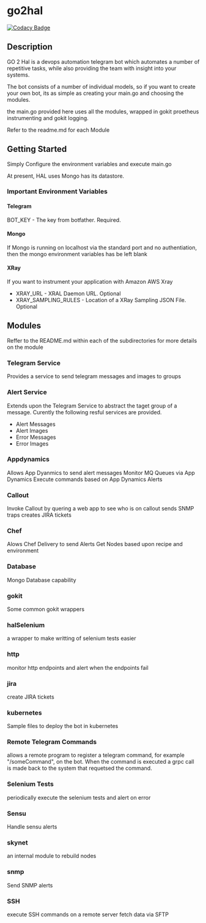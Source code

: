 # go2hal
[![Codacy Badge](https://api.codacy.com/project/badge/Grade/8e24336b9156422e90ad5055ca619306)](https://www.codacy.com/app/zamedic/go2hal?utm_source=github.com&utm_medium=referral&utm_content=zamedic/go2hal&utm_campaign=badger)

## Description
GO 2 Hal is a devops automation telegram bot which automates a number of repetitive tasks, while also providing the team with insight into your systems.

The bot consists of a number of individual models, so if you want to create your own bot, its as simple as creating your main.go and choosing the modules.

the main.go provided here uses all the modules, wrapped in gokit proetheus instrumenting and gokit logging.

Refer to the readme.md for each Module

## Getting Started
Simply Configure the environment variables and execute main.go

At present, HAL uses Mongo has its datastore.

### Important Environment Variables

#### Telegram

BOT_KEY - The key from botfather. Required.

#### Mongo
If Mongo is running on localhost via the standard port and no authentiation,
then the mongo environment variables has be left blank

#### XRay
If you want to instrument your application with Amazon AWS Xray

* XRAY_URL  - XRAL Daemon URL. Optional
* XRAY_SAMPLING_RULES - Location of a XRay Sampling JSON File. Optional






## Modules

Reffer to the README.md within each of the subdirectories for more details on the module

### Telegram Service

Provides a service to send telegram messages and images to groups

### Alert Service

Extends upon the Telegram Service to abstract the taget group of a message. Curently the following resful services are provided.

* Alert Messages
* Alert Images
* Error Messages
* Error Images

### Appdynamics

Allows App Dyanmics to send alert messages
Monitor MQ Queues via App Dynamics
Execute commands based on App Dynamics Alerts

### Callout

Invoke Callout by quering a web app to see who is on callout
sends SNMP traps
creates JIRA tickets

### Chef

Alows Chef Delivery to send Alerts
Get Nodes based upon recipe and environment

### Database

Mongo Database capability

### gokit

Some common gokit wrappers

### halSelenium

a wrapper to make writting of selenium tests easier

### http

monitor http endpoints and alert when the endpoints fail

### jira

create JIRA tickets

### kubernetes

Sample files to deploy the bot in kubernetes

### Remote Telegram Commands

allows a remote program to register a telegram command, for example "/someCommand", on the bot. When the command is executed
a grpc call is made back to the system that requetsed the command.

### Selenium Tests

periodically execute the selenium tests and alert on error

### Sensu

Handle sensu alerts

### skynet

an internal module to rebuild nodes

### snmp

Send SNMP alerts

### SSH

execute SSH commands on a remote server
fetch data via SFTP



